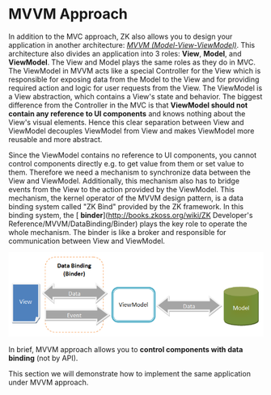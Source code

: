# MVVM Approach

In addition to the MVC approach, ZK also allows you to design your
application in another architecture: [ *MVVM
(Model-View-ViewModel)*](http://books.zkoss.org/zk-mvvm-book/8.0/index.html).
This architecture also divides an application into 3 roles: **View**, **Model**,
and **ViewModel**. The View and Model plays the same roles as they do in
MVC. The ViewModel in MVVM acts like a special Controller for the View
which is responsible for exposing data from the Model to the View and
for providing required action and logic for user requests from the View.
The ViewModel is a View abstraction, which contains a View's state and
behavior. The biggest difference from the Controller in the MVC is that
**ViewModel should not contain any reference to UI components** and knows nothing about the View's visual elements. Hence this clear separation between View and ViewModel decouples ViewModel from View and makes ViewModel more reusable and more abstract.

Since the ViewModel contains no reference to UI components, you cannot
control components directly e.g. to get value from them or set value to
them. Therefore we need a mechanism to synchronize data between the View
and ViewModel. Additionally, this mechanism also has to bridge events
from the View to the action provided by the ViewModel. This mechanism,
the kernel operator of the MVVM design pattern, is a data binding system
called "ZK Bind" provided by the ZK framework. In this binding system,
the [
**binder**](http://books.zkoss.org/wiki/ZK Developer's Reference/MVVM/DataBinding/Binder)
plays the key role to operate the whole mechanism. The binder is like a
broker and responsible for communication between View and ViewModel.

![](/images/ze-Mvvm-architecture.png)

In brief, MVVM approach allows you to **control components with data binding** (not by API).

This section we will demonstrate how to implement the same
application under MVVM approach.

